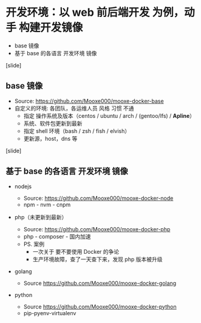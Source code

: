 # 开发环境：以 web 前后端开发 为例，动手 构建开发镜像

* base 镜像
* 基于 base 的各语言 开发环境 镜像

[slide]
## base 镜像
  * Source: https://github.com/Mooxe000/mooxe-docker-base
  * 自定义的环境: 各团队，各运维人员 风格 习惯 不通
    * 指定 操作系统及版本（centos / ubuntu / arch / (gentoo/lfs) / **Apline**）
    * 系统、软件包更新到最新
    * 指定 shell 环境（bash / zsh / fish / elvish）
    * 更新源，host，dns 等

[slide]
## 基于 base 的各语言 开发环境 镜像

* nodejs
  * Source: https://github.com/Mooxe000/mooxe-docker-node
  * npm - nvm - cnpm

* php（未更新到最新）
  * Source: https://github.com/Mooxe000/mooxe-docker-php
  * php - composer - 国内加速
  * PS. 案例
    * 一次关于 要不要使用 Docker 的争论
    * 生产环境故障，查了一天查下来，发现 php 版本被升级

* golang
  * Source https://github.com/Mooxe000/mooxe-docker-golang

* python
  * Source https://github.com/Mooxe000/mooxe-docker-python
  * pip-pyenv-virtualenv
